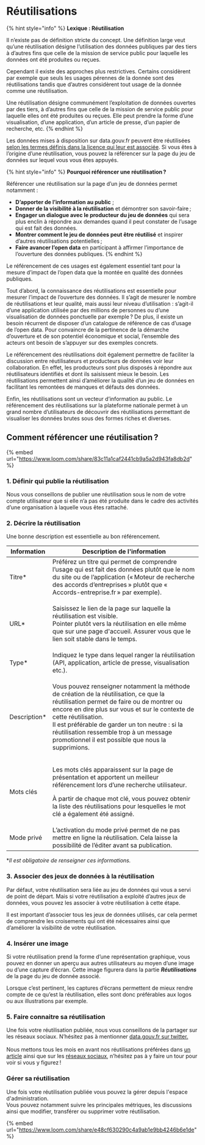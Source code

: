 # Réutilisations

{% hint style="info" %}
**Lexique : Réutilisation**

Il n’existe pas de définition stricte du concept. Une définition large veut qu’une réutilisation désigne l’utilisation des données publiques par des tiers à d’autres fins que celle de la mission de service public pour laquelle les données ont été produites ou reçues.

Cependant il existe des approches plus restrictives. Certains considèrent par exemple que seuls les usages pérennes de la donnée sont des réutilisations tandis que d’autres considèrent tout usage de la donnée comme une réutilisation.



Une réutilisation désigne communément l’exploitation de données ouvertes par des tiers, à d’autres fins que celle de la mission de service public pour laquelle elles ont été produites ou reçues. Elle peut prendre la forme d’une visualisation, d’une application, d’un article de presse, d’un papier de recherche, etc.
{% endhint %}

Les données mises à disposition sur data.gouv.fr peuvent être réutilisées [selon les termes définis dans la licence qui leur est associée](https://guides.etalab.gouv.fr/juridique/reutilisation/). Si vous êtes à l’origine d’une réutilisation, vous pouvez la référencer sur la page du jeu de données sur lequel vous vous êtes appuyés.

{% hint style="info" %}
**Pourquoi référencer une réutilisation ?**

Référencer une réutilisation sur la page d’un jeu de données permet notamment :

* **D’apporter de l’information au public** ;
* **Donner de la visibilité à la réutilisation** et démontrer son savoir-faire ;
* **Engager un dialogue avec le producteur du jeu de données** qui sera plus enclin à répondre aux demandes quand il peut constater de l’usage qui est fait des données.
* **Montrer comment le jeu de données peut être réutilisé** et inspirer d’autres réutilisations potentielles ;
* **Faire avancer l’open data** en participant à affirmer l’importance de l’ouverture des données publiques.
{% endhint %}



Le référencement de ces usages est également essentiel tant pour la mesure d’impact de l’open data que la montée en qualité des données publiques.



Tout d’abord, la connaissance des réutilisations est essentielle pour mesurer l’impact de l’ouverture des données. Il s’agit de mesurer le nombre de réutilisations et leur qualité, mais aussi leur niveau d’utilisation : s’agit-il d’une application utilisée par des millions de personnes ou d’une visualisation de données ponctuelle par exemple ? De plus, il existe un besoin récurrent de disposer d’un catalogue de référence de cas d’usage de l’open data. Pour convaincre de la pertinence de la démarche d’ouverture et de son potentiel économique et social, l’ensemble des acteurs ont besoin de s’appuyer sur des exemples concrets.

Le référencement des réutilisations doit également permettre de faciliter la discussion entre réutilisateurs et producteurs de données voir leur collaboration. En effet, les producteurs sont plus disposés à répondre aux réutilisateurs identifiés et dont ils saisissent mieux le besoin. Les réutilisations permettent ainsi d’améliorer la qualité d’un jeu de données en facilitant les remontées de manques et défauts des données.

Enfin, les réutilisations sont un vecteur d’information au public. Le référencement des réutilisations sur la plateforme nationale permet à un grand nombre d’utilisateurs de découvrir des réutilisations permettant de visualiser les données brutes sous des formes riches et diverses.

## **Comment référencer une réutilisation ?** <a href="#comment-referencer-une-reutilisation" id="comment-referencer-une-reutilisation"></a>

{% embed url="https://www.loom.com/share/83c11a1caf2441cb9a5a2d943fa8db2d" %}

### **1. Définir qui publie la réutilisation** <a href="#definir-qui-publie-la-reutilisation" id="definir-qui-publie-la-reutilisation"></a>

Nous vous conseillons de publier une réutilisation sous le nom de votre compte utilisateur que si elle n’a pas été produite dans le cadre des activités d’une organisation à laquelle vous êtes rattaché.

### **2. Décrire la réutilisation** <a href="#decrire-la-reutilisation" id="decrire-la-reutilisation"></a>

Une bonne description est essentielle au bon référencement.

| Information   | Description de l'information                                                                                                                                                                                                                                                                                                                                              |
| ------------- | ------------------------------------------------------------------------------------------------------------------------------------------------------------------------------------------------------------------------------------------------------------------------------------------------------------------------------------------------------------------------- |
| Titre\*       | Préférez un titre qui permet de comprendre l’usage qui est fait des données plutôt que le nom du site ou de l’application (« Moteur de recherche des accords d’entreprises » plutôt que « Accords-entreprise.fr » par exemple).                                                                                                                                           |
| URL\*         | <p>Saisissez le lien de la page sur laquelle la réutilisation est visible.<br>Pointer plutôt vers la réutilisation en elle même que sur une page d'accueil. Assurer vous que le lien soit stable dans le temps.</p>                                                                                                                                                       |
| Type\*        | Indiquez le type dans lequel ranger la réutilisation (API, application, article de presse, visualisation etc.).                                                                                                                                                                                                                                                           |
| Description\* | <p>Vous pouvez renseigner notamment la méthode de création de la réutilisation, ce que la réutilisation permet de faire ou de montrer ou encore en dire plus sur vous et sur le contexte de cette réutilisation.<br>Il est préférable de garder un ton neutre : si la réutilisation ressemble trop à un message promotionnel il est possible que nous la supprimions.</p> |
| Mots clés     | <p>Les mots clés apparaissent sur la page de présentation et apportent un meilleur référencement lors d’une recherche utilisateur. </p><p>À partir de chaque mot clé, vous pouvez obtenir la liste des réutilisations pour lesquelles le mot clé a également été assigné.</p>                                                                                             |
| Mode privé    | L’activation du mode privé permet de ne pas mettre en ligne la réutilisation. Cela laisse la possibilité de l’éditer avant sa publication.                                                                                                                                                                                                                                |

\*_Il est obligatoire de renseigner ces informations._

### **3. Associer des jeux de données à la réutilisation**

Par défaut, votre réutilisation sera liée au jeu de données qui vous a servi de point de départ. Mais si votre réutilisation a exploité d’autres jeux de données, vous pouvez les associer à votre réutilisation à cette étape.

Il est important d’associer tous les jeux de données utilisés, car cela permet de comprendre les croisements qui ont été nécessaires ainsi que d’améliorer la visibilité de votre réutilisation.

### **4. Insérer une image** <a href="#inserer-une-image" id="inserer-une-image"></a>

Si votre réutilisation prend la forme d’une représentation graphique, vous pouvez en donner un aperçu aux autres utilisateurs au moyen d’une image ou d’une capture d’écran. Cette image figurera dans la partie _**Réutilisations**_ de la page du jeu de donnée associé.

Lorsque c’est pertinent, les captures d’écrans permettent de mieux rendre compte de ce qu’est la réutilisation, elles sont donc préférables aux logos ou aux illustrations par exemple.

### 5. Faire connaitre sa réutilisation

Une fois votre réutilisation publiée, nous vous conseillons de la partager sur les réseaux sociaux. N’hésitez pas à mentionner [data.gouv.fr sur twitter.](https://twitter.com/datagouvfr) \
\
Nous mettons tous les mois en avant nos réutilisations préférées dans [un article](https://www.data.gouv.fr/fr/posts/) ainsi que sur les [réseaux sociaux](https://twitter.com/datagouvfr), n’hésitez pas à y faire un tour pour voir si vous y figurez !

### Gérer sa réutilisation <a href="#repondre-aux-questions-posees-a-propos-de-votre-reutilisation" id="repondre-aux-questions-posees-a-propos-de-votre-reutilisation"></a>

Une fois votre réutilisation publiée vous pouvez la gérer depuis l'espace d'administration. \
Vous pouvez notamment suivre les principales métriques, les discussions ainsi que modifier, transférer ou supprimer votre réutilisation.&#x20;

{% embed url="https://www.loom.com/share/e48cf630290c4a9ab1e9bb4246b6e1de" %}
